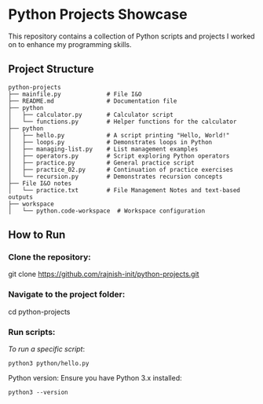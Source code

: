 # Python Projects Showcase

This repository contains a collection of Python scripts and projects I worked on to enhance my programming skills.

## Project Structure

```plaintext 
python-projects
├── mainfile.py             # File I&O
├── README.md               # Documentation file
├── python
│   ├── calculator.py       # Calculator script
│   └── functions.py        # Helper functions for the calculator
├── python
│   ├── hello.py            # A script printing "Hello, World!"
│   ├── loops.py            # Demonstrates loops in Python
│   ├── managing-list.py    # List management examples
│   ├── operators.py        # Script exploring Python operators
│   ├── practice.py         # General practice script
│   ├── practice_02.py      # Continuation of practice exercises
│   └── recursion.py        # Demonstrates recursion concepts
├── File I&O notes
│   └── practice.txt        # File Management Notes and text-based outputs
├── workspace
│   └── python.code-workspace  # Workspace configuration
```
## How to Run

### Clone the repository:

git clone https://github.com/rajnish-init/python-projects.git

### Navigate to the project folder:

cd python-projects

### Run scripts:

   *To run a specific script*:

    python3 python/hello.py 

Python version: Ensure you have Python 3.x installed:

    python3 --version





